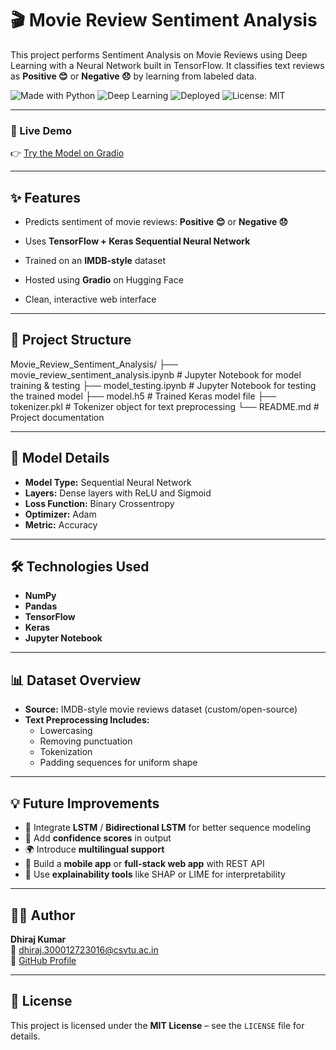 # 🎬 Movie Review Sentiment Analysis

This project performs Sentiment Analysis on Movie Reviews using Deep Learning with a Neural Network built in TensorFlow. It classifies text reviews as **Positive 😊** or **Negative 😞** by learning from labeled data.

![Made with Python](https://img.shields.io/badge/Made%20with-Python-blue)
![Deep Learning](https://img.shields.io/badge/Deep%20Learning-TensorFlow-yellow)
![Deployed](https://img.shields.io/badge/Deployed-Gradio-orange)
![License: MIT](https://img.shields.io/badge/License-MIT-green)

---

### 🔗 Live Demo
👉 [Try the Model on Gradio](https://6f551d04667e273e96.gradio.live)

---

## ✨ Features

- Predicts sentiment of movie reviews: **Positive 😊** or **Negative 😞**
- Uses **TensorFlow + Keras Sequential Neural Network**
- Trained on an **IMDB-style** dataset
- Hosted using **Gradio** on Hugging Face

- Clean, interactive web interface

---

## 📁 Project Structure

Movie_Review_Sentiment_Analysis/
├── movie_review_sentiment_analysis.ipynb  # Jupyter Notebook for model training & testing
├── model_testing.ipynb                     # Jupyter Notebook for testing the trained model
├── model.h5                               # Trained Keras model file
├── tokenizer.pkl                         # Tokenizer object for text preprocessing
└── README.md                             # Project documentation




---

## 🧠 Model Details

- **Model Type:** Sequential Neural Network  
- **Layers:** Dense layers with ReLU and Sigmoid  
- **Loss Function:** Binary Crossentropy  
- **Optimizer:** Adam  
- **Metric:** Accuracy  

---
## 🛠️ Technologies Used

- **NumPy**  
- **Pandas**  
- **TensorFlow**  
- **Keras**  
- **Jupyter Notebook**
---
## 📊 Dataset Overview

- **Source:** IMDB-style movie reviews dataset (custom/open-source)
- **Text Preprocessing Includes:**
  - Lowercasing
  - Removing punctuation
  - Tokenization
  - Padding sequences for uniform shape

---

## 💡 Future Improvements

- 🔁 Integrate **LSTM** / **Bidirectional LSTM** for better sequence modeling
- 🧠 Add **confidence scores** in output
- 🌍 Introduce **multilingual support**
- 📱 Build a **mobile app** or **full-stack web app** with REST API
- 🧪 Use **explainability tools** like SHAP or LIME for interpretability

---

## 👨‍💻 Author

**Dhiraj Kumar**  
📧 dhiraj.300012723016@csvtu.ac.in  
🔗 [GitHub Profile](https://github.com/Dhirajgupta440)

---

## 📄 License

This project is licensed under the **MIT License** – see the `LICENSE` file for details.
